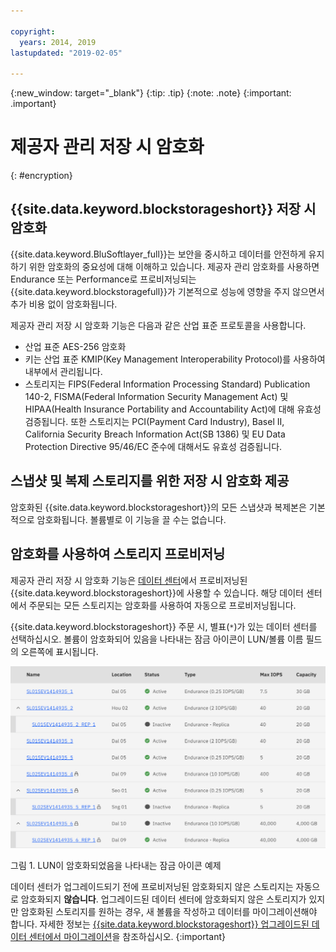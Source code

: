 ```yaml
---

copyright:
  years: 2014, 2019
lastupdated: "2019-02-05"

---
```

{:new_window: target="_blank"}
{:tip: .tip}
{:note: .note}
{:important: .important}

# 제공자 관리 저장 시 암호화
{: #encryption}

## {{site.data.keyword.blockstorageshort}} 저장 시 암호화

{{site.data.keyword.BluSoftlayer_full}}는 보안을 중시하고 데이터를 안전하게 유지하기 위한 암호화의 중요성에 대해 이해하고 있습니다. 제공자 관리 암호화를 사용하면 Endurance 또는 Performance로 프로비저닝되는 {{site.data.keyword.blockstoragefull}}가 기본적으로 성능에 영향을 주지 않으면서 추가 비용 없이 암호화됩니다.

제공자 관리 저장 시 암호화 기능은 다음과 같은 산업 표준 프로토콜을 사용합니다.

* 산업 표준 AES-256 암호화
* 키는 산업 표준 KMIP(Key Management Interoperability Protocol)를 사용하여 내부에서 관리됩니다.
* 스토리지는 FIPS(Federal Information Processing Standard) Publication 140-2, FISMA(Federal Information Security Management Act) 및 HIPAA(Health Insurance Portability and Accountability Act)에 대해 유효성 검증됩니다. 또한 스토리지는 PCI(Payment Card Industry), Basel II, California Security Breach Information Act(SB 1386) 및 EU Data Protection Directive 95/46/EC 준수에 대해서도 유효성 검증됩니다.

## 스냅샷 및 복제 스토리지를 위한 저장 시 암호화 제공  

암호화된 {{site.data.keyword.blockstorageshort}}의 모든 스냅샷과 복제본은 기본적으로 암호화됩니다. 볼륨별로 이 기능을 끌 수는 없습니다.

## 암호화를 사용하여 스토리지 프로비저닝

제공자 관리 저장 시 암호화 기능은 [데이터 센터](/docs/infrastructure/BlockStorage?topic=BlockStorage-news)에서 프로비저닝된 {{site.data.keyword.blockstorageshort}}에 사용할 수 있습니다. 해당 데이터 센터에서 주문되는 모든 스토리지는 암호화를 사용하여 자동으로 프로비저닝됩니다.

{{site.data.keyword.blockstorageshort}} 주문 시, 별표(`*`)가 있는 데이터 센터를 선택하십시오. 볼륨이 암호화되어 있음을 나타내는 잠금 아이콘이 LUN/볼륨 이름 필드의 오른쪽에 표시됩니다.

![잠금 아이콘은 LUN이 암호화되어 있음을 나타냅니다.](/images/encryptedstorage.png)
<caption>그림 1. LUN이 암호화되었음을 나타내는 잠금 아이콘 예제</caption>



데이터 센터가 업그레이드되기 전에 프로비저닝된 암호화되지 않은 스토리지는 자동으로 암호화되지 **않습니다**. 업그레이드된 데이터 센터에 암호화되지 않은 스토리지가 있지만 암호화된 스토리지를 원하는 경우, 새 볼륨을 작성하고 데이터를 마이그레이션해야 합니다. 자세한 정보는 [{{site.data.keyword.blockstorageshort}} 업그레이드된 데이터 센터에서 마이그레이션](/docs/infrastructure/BlockStorage?topic=BlockStorage-migratestorage)을 참조하십시오.
{:important}
